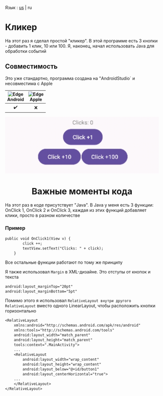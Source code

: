 Язык : [us](./README.md) | ru
 
# Кликер
На этот раз я сделал простой "кликер". В этой программе есть 3 кнопки - добавить 1 клик, 10 или 100. Я, наконец, начал использовать Java для обработки событий

 ## Совместимость
 
Это уже стандартно, программа создана на "AndroidStudio` и несовместима с Apple

| <img src="https://upload.wikimedia.org/wikipedia/commons/thumb/d/d7/Android_robot.svg/800px-Android_robot.svg.png_48x48.png" alt="Edge" width="45px" height="50px" /></br>Android | <img src="https://upload.wikimedia.org/wikipedia/commons/thumb/1/1b/Apple_logo_grey.svg/1724px-Apple_logo_grey.svg.png" alt="Edge" width="45px" height="50px" /></br>Apple |
:-------:|:-------:|
|    ✔️  |    ❌  |
 

![Gif](gif.gif) 


<h1 align="center">Важные моменты кода</h1> 

На этот раз в коде присутствует "Java". В Java у меня есть 3 функции: OnClick 1, OnClick 2 и OnClick 3, каждая из этих функций добавляет клики, просто в разном количестве
### Пример

```
public void OnClick1(View v) {
        click ++;
        textView.setText("Clicks: " + click);
    }
```
Все остальные функции работают по тому же принципу

Я также использовал `Margin` в XML-дизайне. Это отступы от кнопок и текста

```
android:layout_marginTop="20pt"
android:layout_marginBottom="5pt"
```
Помимо этого я использовал `RelativeLayout внутри другого RelativeLayout` вместо одного LinearLayout, чтобы расположить кнопки горизонтально
```
<RelativeLayout
    xmlns:android="http://schemas.android.com/apk/res/android"
    xmlns:tools="http://schemas.android.com/tools"
    android:layout_width="match_parent"
    android:layout_height="match_parent"
    tools:context=".MainActivity">
    ...
    <RelativeLayout
        android:layout_width="wrap_content"
        android:layout_height="wrap_content"
        android:layout_below="@+id/button1"
        android:layout_centerHorizontal="true">
    ...
    </RelativeLayout>
</RelativeLayout>

```

<div align="center">

